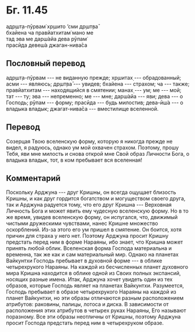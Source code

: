 # Бг. 11.45
адр̣шт̣а-пӯрвам̇ хр̣шито ’сми др̣шт̣ва̄<br/>
бхайена ча правйатхитам̇ мано ме<br/>
тад эва ме дарш́айа дева рӯпам̇<br/>
прасӣда девеш́а джаган-нива̄са
## Пословный перевод

адр̣шт̣а-пӯрвам --- не виданную прежде; хр̣шитах̣ --- обрадованный; асми ---
являюсь; др̣шт̣ва̄ --- увидев; бхайена --- страхом; ча --- также;
правйатхитам --- находящийся в смятении; манах̣ --- ум; ме --- мой; тат
--- ту; эва --- непременно; ме --- мне; дарш́айа --- яви; дева --- о
Господь; рӯпам --- форму; прасӣда --- будь милостив; дева-ӣш́а --- о
владыка владык; джагат-нива̄са --- вместилище вселенной.

## Перевод

Созерцая Твою вселенскую форму, которую я никогда прежде не видел, я
радуюсь, однако ум мой охвачен страхом. Поэтому, прошу Тебя, яви мне
милость и снова открой мне Свой образ Личности Бога, о владыка владык,
тот, в ком пребывает вся вселенная!

## Комментарий

Поскольку Арджуна --- друг Кришны, он всегда ощущает близость Кришны, и
как друг гордится богатством и могуществом своего друга, так и Арджуна
радуется тому, что его друг Кришна --- Верховная Личность Бога и может
явить ему чудесную вселенскую форму. Но в то же время, увидев вселенскую
форму, он испугался, что, движимый чистыми дружескими чувствами, нанес
Кришне множество оскорблений. Из-за этого его ум пришел в смятение. Он
боится, хотя причин для страха у него нет. Поэтому Арджуна просит Кришну
предстать перед ним в форме Нараяны, ибо знает, что Кришна может принять
любой облик. Вселенская форма Господа материальна и временна, так же как
и сам материальный мир. Однако на планетах Вайкунтхи Господь пребывает в
духовной форме --- в облике четырехрукого Нараяны. На каждой из
бесчисленных планет духовного мира Кришна находится в облике одной из
Своих полных экспансий, носящих разные имена. Итак, Арджуна хочет
увидеть один из тех образов, которые Господь являет на планетах
Вайкунтхи. Разумеется, Господь пребывает в образе четырехрукого Нараяны
на каждой из планет Вайкунтхи, но эти образы отличаются разным
расположением атрибутов: раковины, палицы, лотоса и диска. В зависимости
от расположения этих атрибутов в четырех руках Нараяны, Его называют
поразному. Все эти образы неотличны от Кришны, поэтому Арджуна просит
Господа предстать перед ним в четырехруком образе.
